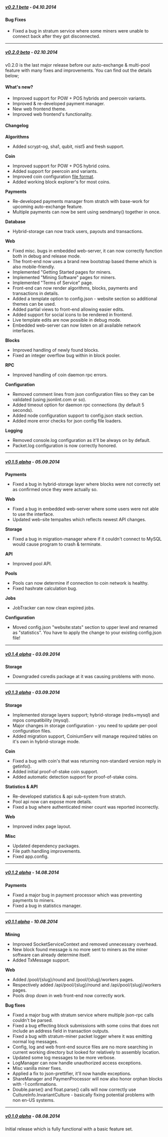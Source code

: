 ##### [v0.2.1 beta](https://github.com/CoiniumServ/CoiniumServ/releases/tag/v0.2.1-beta) - 04.10.2014

#### Bug Fixes
* Fixed a bug in stratum service where some miners were unable to connect back after they got disconnected.

---

##### [v0.2.0 beta](https://github.com/CoiniumServ/CoiniumServ/releases/tag/v0.2.0-beta) - 02.10.2014

v0.2.0 is the last major release before our auto-exchange & multi-pool feature with many fixes and improvements. You can find out the details below;

#### What's new?

* Improved support for POW + POS hybrids and peercoin variants.
* Improved & re-developed payment manager.
* New web frontend theme.
* Improved web frontend's functionality.

#### Changelog

**Algorithms**
* Added scrypt-og, sha1, qubit, nist5 and fresh support.

**Coin**
* Improved support for POW + POS hybrid coins.
* Added support for peercoin and variants.
* Improved coin configuration [file format](https://github.com/CoiniumServ/CoiniumServ/blob/master/src/CoiniumServ/config/coins/README.md).
* Added working block explorer's for most coins.

**Payments**
* Re-developed payments manager from stratch with base-work for upcoming auto-exchange feature.
* Multiple payments can now be sent using sendmany() together in once.

**Database**
* Hybrid-storage can now track users, payouts and transactions.

**Web**
* Fixed misc. bugs in embedded web-server, it can now correctly function both in debug and release mode.
* The front-end now uses a brand new bootstrap based theme which is also mobile-friendly.
* Implemented "Getting Started pages for miners.
* Implemented "Mining Software" pages for miners.
* Implemented "Terms of Service" page.
* Front-end can now render algorithms, blocks, payments and transactions in details.
* Added a template option to config.json - website section so additional themes can be used.
* Added partial views to front-end allowing easier edits.
* Added support for social icons to be rendered in frontend.
* Live template edits are now possible in debug mode.
* Embedded web-server can now listen on all available network interfaces.

**Blocks**
* Improved handling of newly found blocks. 
* Fixed an integer overflow bug within in block pooler.

**RPC**
* Improved handling of coin daemon rpc errors.

**Configuration**
* Removed comment lines from json configuration files so they can be validated (using jsonlint.com or so).
* Added timeout option for daemon rpc connections (by default 5 seconds).
* Added node configuration support to config.json stack section.
* Added more error checks for json config file loaders.

**Logging**
* Removed console.log configuration as it'll be always on by default.
* Packet.log configuration is now correctly honored.
 
---

##### [v0.1.5 alpha](https://github.com/CoiniumServ/CoiniumServ/releases/tag/v0.1.5-alpha) - 05.09.2014

**Payments**
* Fixed a bug in hybrid-storage layer where blocks were not correctly set as confirmed once they were actually so.

**Web**
* Fixed a bug in embedded web-server where some users were not able to use the interface.
* Updated web-site tempaltes which reflects newest API changes.

**Storage**
* Fixed a bug in migration-manager where if it couldn't connect to MySQL would cause program to crash & terminate.

**API**
* Improved pool API.
 
**Pools**
* Pools can now determine if connection to coin network is healthy.
* Fixed hashrate calculation bug.

**Jobs**
* JobTracker can now clean expired jobs.
 
**Configuration**
* Moved config.json "website:stats" section to upper level and renamed as "statistics". You have to apply the change to your existing config.json file!

---

##### [v0.1.4 alpha](https://github.com/CoiniumServ/CoiniumServ/releases/tag/v0.1.4-alpha) - 03.09.2014

**Storage**
* Downgraded csredis package at it was causing problems with mono.

---

##### [v0.1.3 alpha](https://github.com/CoiniumServ/CoiniumServ/releases/tag/v0.1.3-alpha) - 03.09.2014

**Storage**
* Implemented storage layers support; hybrid-storage (redis+mysql) and mpos compatibility (mysql).
* Major changes in storage configuration - you need to update per-pool configuration files.
* Added migration support, CoiniumServ will manage required tables on it's own in hybrid-storage mode.
 
**Coin**
* Fixed a bug with coin's that was returning non-standard version reply in getinfo().
* Added initial proof-of-stake coin support.
* Added automatic detection support for proof-of-stake coins.

**Statistics & API**
* Re-developed statistics & api sub-system from stratch.
* Pool api now can expose more details.
* Fixed a bug where authenticated miner count was reported incorrectly.
 
**Web**
* Improved index page layout.

**Misc**
* Updated dependency packages.
* File path handling improvements.
* Fixed app.config.

---

##### [v0.1.2 alpha](https://github.com/CoiniumServ/CoiniumServ/releases/tag/v0.1.2-alpha) - 14.08.2014

**Payments**
* Fixed a major bug in payment processor which was preventing payments to miners.
* Fixed a bug in statistics manager.

---

##### [v0.1.1 alpha](https://github.com/CoiniumServ/CoiniumServ/releases/tag/v0.1.1-alpha) - 10.08.2014
**Mining**
* Improved SocketServiceContext and removed unnecessary overhead.
* New block found message is no more sent to miners as the miner software can already determine itself.
* Added TxMessage support.
 
**Web**
* Added /pool/{slug}/round and /pool/{slug}/workers pages.
* Respectively added /api/pool/{slug}/round and /api/pool/{slug}/workers pages.
* Pools drop down in web front-end now correctly work.

**Bug fixes**
* Fixed a major bug with stratum service where multiple json-rpc calls couldn't be parsed.
* Fixed a bug effecting block submissions with some coins that does not include an address field in transaction outputs.
* Fixed a bug with stratum-miner packet logger where it was emitting normal log messages.
* Config, log and web front-end source files are no more searching in current working directory but looked for relatively to assembly location.
* Updated some log messages to be more verbose.
* LogManager can now handle unauthorized access exceptions.
* Misc vanilla miner fixes.
* Applied a fix to json-prettifier, it'll now handle exceptions.
* ShareManager and PaymenProcessor will now also honor orphan blocks with -1 confirmations.
* Double.parse() and float.parse() calls will now correctly use CultureInfo.InvariantCulture - basically fixing potential problems with non en-US systems.

---

##### [v0.1.0 alpha](https://github.com/CoiniumServ/CoiniumServ/releases/tag/v0.1.0-alpha) - 08.08.2014

Initial release which is fully functional with a basic feature set.
